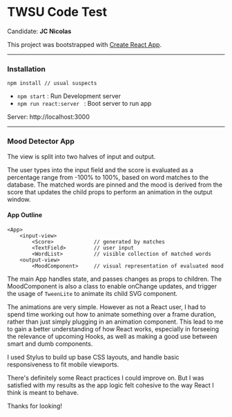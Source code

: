 # TWSU Code Test

Candidate: **JC Nicolas**

This project was bootstrapped with [Create React App](https://github.com/facebook/create-react-app).

---

### Installation

```
npm install // usual suspects
```

* `npm start` : Run Development server 
* `npm run react:server ` : Boot server to run app

Server: http://localhost:3000

---

### Mood Detector App

The view is split into two halves of input and output.

The user types into the input field and the score is evaluated as a percentage range from -100% to 100%, based on word matches to the database. The matched words are pinned and the mood is derived from the score that updates the child props to perform an animation in the output window.

#### App Outline

```
<App>
	<input-view>
		<Score>				// generated by matches
		<TextField>			// user input
		<WordList>			// visible collection of matched words
	<output-view>
		<MoodComponent>		// visual representation of evaluated mood
```

The main App handles state, and passes changes as props to children. The MoodComponent is also a class to enable onChange updates, and trigger the usage of `TweenLite` to animate its child SVG component.

The animations are very simple. However as not a React user, I had to spend time working out how to animate something over a frame duration, rather than just simply plugging in an animation component. This lead to me to gain a better understanding of how React works, especially in forseeing the relevance of upcoming Hooks, as well as making a good use between smart and dumb components.

I used Stylus to build up base CSS layouts, and handle basic responsiveness to fit mobile viewports.

There's definitely some React practices I could improve on. But I was satisfied with my results as the app logic felt cohesive to the way React I think is meant to behave. 



Thanks for looking!

